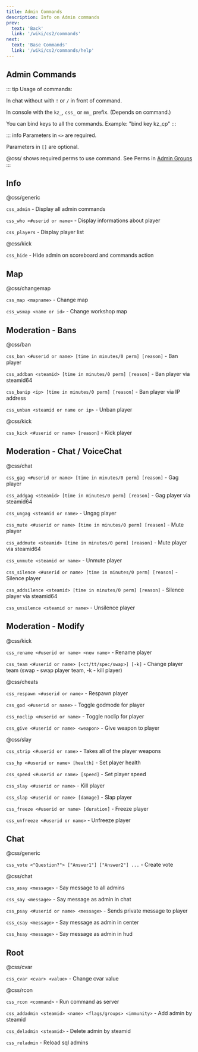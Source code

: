 ```yaml
---
title: Admin Commands
description: Info on Admin commands
prev: 
  text: 'Back'
  link: '/wiki/cs2/commands'
next: 
  text: 'Base Commands'
  link: '/wiki/cs2/commands/help'
---
```


## Admin Commands

::: tip
Usage of commands:

In chat without with `!` or `/` in front of command.

In console with the `kz_`, `css_` or `mm_` prefix. (Depends on command.)

You can bind keys to all the commands. Example: "bind key kz_cp"
:::

::: info
Parameters in `<>` are required.

Parameters in `[]` are optional.

@css/ shows required perms to use command. See Perms in [Admin Groups](/wiki/servers/cs2/staff)
:::

## Info

@css/generic

`css_admin` - Display all admin commands

`css_who <#userid or name>`  - Display informations about player

`css_players` - Display player list

@css/kick

`css_hide` - Hide admin on scoreboard and commands action

## Map

@css/changemap

`css_map <mapname>` - Change map

`css_wsmap <name or id>` - Change workshop map

## Moderation - Bans

@css/ban

`css_ban <#userid or name> [time in minutes/0 perm] [reason]` - Ban player

`css_addban <steamid> [time in minutes/0 perm] [reason]` - Ban player via steamid64

`css_banip <ip> [time in minutes/0 perm] [reason]` - Ban player via IP address

`css_unban <steamid or name or ip>` - Unban player

@css/kick

`css_kick <#userid or name> [reason]` - Kick player

## Moderation - Chat / VoiceChat

@css/chat

`css_gag <#userid or name> [time in minutes/0 perm] [reason]` - Gag player

`css_addgag <steamid> [time in minutes/0 perm] [reason]` - Gag player via steamid64

`css_ungag <steamid or name>` - Ungag player

`css_mute <#userid or name> [time in minutes/0 perm] [reason]` - Mute player

`css_addmute <steamid> [time in minutes/0 perm] [reason]` - Mute player via steamid64

`css_unmute <steamid or name>` - Unmute player

`css_silence <#userid or name> [time in minutes/0 perm] [reason]` - Silence player

`css_addsilence <steamid> [time in minutes/0 perm] [reason]` - Silence player via steamid64

`css_unsilence <steamid or name>` - Unsilence player

## Moderation - Modify

@css/kick

`css_rename <#userid or name> <new name>` - Rename player

`css_team <#userid or name> [<ct/tt/spec/swap>] [-k]` - Change player team (swap - swap player team, -k - kill player)

@css/cheats

`css_respawn <#userid or name>` - Respawn player

`css_god <#userid or name>` - Toggle godmode for player

`css_noclip <#userid or name>` - Toggle noclip for player

`css_give <#userid or name> <weapon>` - Give weapon to player

@css/slay

`css_strip <#userid or name>` - Takes all of the player weapons

`css_hp <#userid or name> [health]` - Set player health

`css_speed <#userid or name> [speed]` - Set player speed

`css_slay <#userid or name>` - Kill player

`css_slap <#userid or name> [damage]` - Slap player

`css_freeze <#userid or name> [duration]` - Freeze player

`css_unfreeze <#userid or name>` - Unfreeze player

## Chat

@css/generic

`css_vote <"Question?"> ["Answer1"] ["Answer2"] ...` - Create vote

@css/chat

`css_asay <message>` - Say message to all admins

`css_say <message>` - Say message as admin in chat

`css_psay <#userid or name> <message>` - Sends private message to player

`css_csay <message>` - Say message as admin in center

`css_hsay <message>` - Say message as admin in hud

## Root

 @css/cvar

`css_cvar <cvar> <value>` - Change cvar value

@css/rcon

`css_rcon <command>` - Run command as server

`css_addadmin <steamid> <name> <flags/groups> <immunity>` - Add admin by steamid

`css_deladmin <steamid>` - Delete admin by steamid

`css_reladmin` - Reload sql admins
